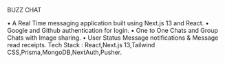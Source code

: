 BUZZ CHAT

• A Real Time messaging application built using Next.js 13 and React.
• Google and Github authentication for login.
• One to One Chats and Group Chats with Image sharing.
• User Status Message notifications & Message read receipts.
Tech Stack : React,Next.js 13,Tailwind CSS,Prisma,MongoDB,NextAuth,Pusher.
